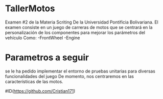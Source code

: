 # TallerMotos 
Examen #2 de la Materia Scriting De la Universidad Pontificia Bolivariana. El examen consiste en un juego de carreras de motos que se centrará en la personalización de los componentes para mejorar los parámetros del vehículo Como:
-FrontWheel
-Engine

# Parametros a seguir
 se le ha pedido implementar el entorno de pruebas unitarias para diversas funcionalidades del juego De momento, nos centraremos en las características de las motos.

 #ID(https://github.com/Cristian171)
 
